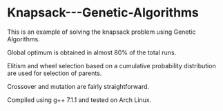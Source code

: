 # Knapsack---Genetic-Algorithms
This is an example of solving the knapsack problem using Genetic Algorithms.

Global optimum is obtained in almost 80% of the total runs.

Elitism and wheel selection based on a cumulative probability distribution are used for selection of parents.

Crossover and mutation are fairly straightforward.

Compiled using g++ 7.1.1 and tested on Arch Linux.
